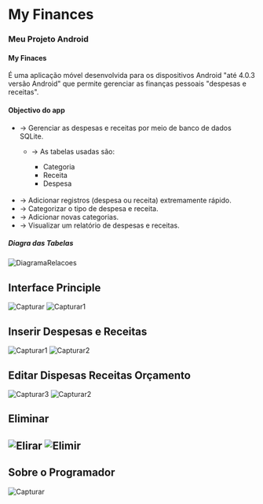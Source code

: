 <h1>My Finances</h1>
<h3>Meu Projeto Android</h3>
<h4>My Finaces</h4><p>É uma aplicação móvel desenvolvida para os dispositivos Android "até 4.0.3 versão Android" que permite gerenciar as finanças pessoais "despesas e receitas".</p>
<h4>Objectivo do app</h4>
<ul>
<li>-> Gerenciar as despesas e receitas por meio de banco de dados SQLite.</li>
  <ul>
    <li>-> As tabelas usadas são:</li>
    <ul>
      <li>Categoria</li>
      <li>Receita</li>
      <li>Despesa</li>
    </ul>
  </ul>
  <br>
<li>-> Adicionar registros (despesa ou receita) extremamente rápido.</li>
<li>-> Categorizar o tipo de despesa e receita.</li>
<li>-> Adicionar novas categorias.</li>
<li>-> Visualizar um relatório de despesas e receitas.</li>
</ul>
<h5>Diagra das Tabelas</h5>

![DiagramaRelacoes](https://user-images.githubusercontent.com/48354097/58759682-0f181a00-8526-11e9-9a81-551341af6faf.JPG)

<h2>Interface Principle</h2>

![Capturar](https://user-images.githubusercontent.com/48354097/60036005-20c48b80-96a6-11e9-907c-e5efb9467227.GIF)
![Capturar1](https://user-images.githubusercontent.com/48354097/60036018-24581280-96a6-11e9-8edd-3503ff976286.GIF)

<h2>Inserir Despesas e Receitas</h2>

![Capturar1](https://user-images.githubusercontent.com/48354097/60036624-8b29fb80-96a7-11e9-898a-696613989dae.PNG)
![Capturar2](https://user-images.githubusercontent.com/48354097/60036664-a09f2580-96a7-11e9-853c-0909956bc78f.PNG)

<h2>Editar Dispesas Receitas Orçamento </h2>

![Capturar3](https://user-images.githubusercontent.com/48354097/60037094-a9dcc200-96a8-11e9-93f8-05c3685ca0ab.GIF)
![Capturar2](https://user-images.githubusercontent.com/48354097/60037100-aba68580-96a8-11e9-919f-9ce416f8deef.GIF)

<h2>Eliminar <h2>

![Elirar](https://user-images.githubusercontent.com/48354097/60037598-e1983980-96a9-11e9-9cd7-df1a47e0dc34.GIF)
![Elimir](https://user-images.githubusercontent.com/48354097/60037600-e2c96680-96a9-11e9-9cd4-13b575a5787d.GIF)

<h2>Sobre o Programador</h2>

![Capturar](https://user-images.githubusercontent.com/48354097/60036374-00e19780-96a7-11e9-8a59-f054e2dd259e.PNG)



